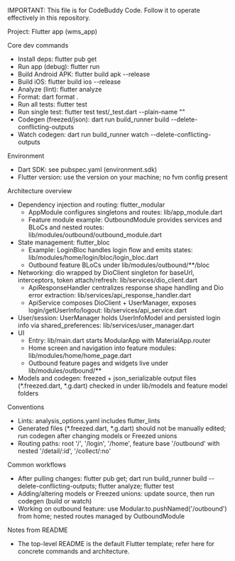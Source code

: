 IMPORTANT: This file is for CodeBuddy Code. Follow it to operate effectively in this repository.

Project: Flutter app (wms_app)

Core dev commands
- Install deps: flutter pub get
- Run app (debug): flutter run
- Build Android APK: flutter build apk --release
- Build iOS: flutter build ios --release
- Analyze (lint): flutter analyze
- Format: dart format .
- Run all tests: flutter test
- Run single test: flutter test test/<file>_test.dart --plain-name "<name>"
- Codegen (freezed/json): dart run build_runner build --delete-conflicting-outputs
- Watch codegen: dart run build_runner watch --delete-conflicting-outputs

Environment
- Dart SDK: see pubspec.yaml (environment.sdk)
- Flutter version: use the version on your machine; no fvm config present

Architecture overview
- Dependency injection and routing: flutter_modular
  - AppModule configures singletons and routes: lib/app_module.dart
  - Feature module example: OutboundModule provides services and BLoCs and nested routes: lib/modules/outbound/outbound_module.dart
- State management: flutter_bloc
  - Example: LoginBloc handles login flow and emits states: lib/modules/home/login/bloc/login_bloc.dart
  - Outbound feature BLoCs under lib/modules/outbound/**/bloc
- Networking: dio wrapped by DioClient singleton for baseUrl, interceptors, token attach/refresh: lib/services/dio_client.dart
  - ApiResponseHandler centralizes response shape handling and Dio error extraction: lib/services/api_response_handler.dart
  - ApiService composes DioClient + UserManager, exposes login/getUserInfo/logout: lib/services/api_service.dart
- User/session: UserManager holds UserInfoModel and persisted login info via shared_preferences: lib/services/user_manager.dart
- UI
  - Entry: lib/main.dart starts ModularApp with MaterialApp.router
  - Home screen and navigation into feature modules: lib/modules/home/home_page.dart
  - Outbound feature pages and widgets live under lib/modules/outbound/**
- Models and codegen: freezed + json_serializable output files (*.freezed.dart, *.g.dart) checked in under lib/models and feature model folders

Conventions
- Lints: analysis_options.yaml includes flutter_lints
- Generated files (*.freezed.dart, *.g.dart) should not be manually edited; run codegen after changing models or Freezed unions
- Routing paths: root '/', '/login', '/home', feature base '/outbound' with nested '/detail/:id', '/collect/:no'

Common workflows
- After pulling changes: flutter pub get; dart run build_runner build --delete-conflicting-outputs; flutter analyze; flutter test
- Adding/altering models or Freezed unions: update source, then run codegen (build or watch)
- Working on outbound feature: use Modular.to.pushNamed('/outbound') from home; nested routes managed by OutboundModule

Notes from README
- The top-level README is the default Flutter template; refer here for concrete commands and architecture.
